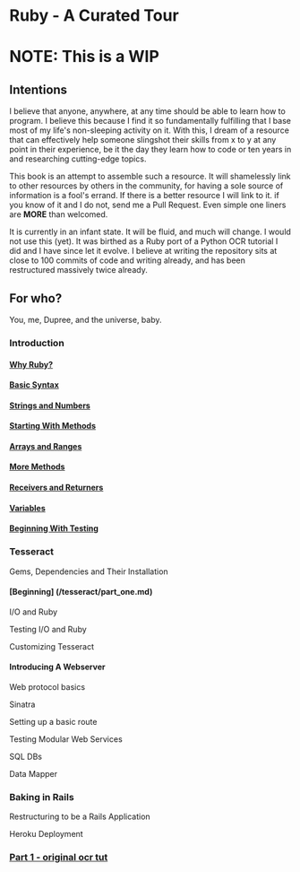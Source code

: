 # Ruby - A Curated Tour
# NOTE: This is a WIP

## Intentions
I believe that anyone, anywhere, at any time should be able to learn how to program. I believe this because
I find it so fundamentally fulfilling that I base most of my life's non-sleeping activity on it. With this,
I dream of a resource that can effectively help someone slingshot their skills from x to y at any point in 
their experience, be it the day they learn how to code or ten years in and researching cutting-edge topics.

This book is an attempt to assemble such a resource. It will shamelessly link to other resources by others
in the community, for having a sole source of information is a fool's errand. If there is a better resource
I will link to it. if you know of it and I do not, send me a Pull Request. Even simple one liners are **MORE**
than welcomed.

It is currently in an infant state. It will be fluid, and much will change. I would not use this (yet). It
was birthed as a Ruby port of a Python OCR tutorial I did and I have since let it evolve. I believe at writing
the repository sits at close to 100 commits of code and writing already, and has been restructured massively
twice already.

## For who?
You, me, Dupree, and the universe, baby.

### Introduction
#### [Why Ruby?](/introduction/why_ruby.md)

#### [Basic Syntax](/introduction/basic_syntax.md)

#### [Strings and Numbers](/introduction/strings_and_numbers.md)

#### [Starting With Methods](/introduction/starting_with_methods.md)

#### [Arrays and Ranges](/introduction/arrays_and_ranges.md)

#### [More Methods](/introduction/more_methods.md)

#### [Receivers and Returners](/introduction/receive_vs_return.md)

#### [Variables](/introduction/variables.md)

#### [Beginning With Testing](/introduction/testing.md)


### Tesseract
Gems, Dependencies and Their Installation

#### [Beginning] (/tesseract/part_one.md)

I/O and Ruby

Testing I/O and Ruby

Customizing Tesseract

#### Introducing A Webserver
Web protocol basics

Sinatra

Setting up a basic route

Testing Modular Web Services

SQL DBs

Data Mapper

### Baking in Rails
Restructuring to be a Rails Application

Heroku Deployment

### [Part 1 - original ocr tut](/introduction/part_one.md)
